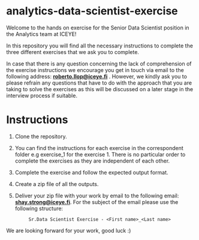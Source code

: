 # analytics-data-scientist-exercise

Welcome to the hands on exercise for the Senior Data Scientist position in the Analytics team at ICEYE! 

In this repository you will find all the necessary instructions to complete the three different exercises that we ask you to 
complete. 

In case that there is any question concerning the lack of comprehension of the exercise instructions we encourage you get in touch
via email to the following address: **roberto.llop@iceye.fi** . However, we kindly ask you to please refrain any questions that
have to do with the approach that you are taking to solve the exercises as this will be discussed on a later stage in the
interview process if suitable.

# Instructions

1. Clone the repository.
2. You can find the instructions for each exercise in the correspondent folder e.g exercise_1 for the exercise 1. There is no particular order to complete the exercises as they are independent of each other.
3. Complete the exercise and follow the expected output format.
4. Create a zip file of all the outputs.
5. Deliver your zip file with your work by email to the following email: **shay.strong@iceye.fi**. For the subject of the email please use the following structure:
             
            Sr.Data Scientist Exercise - <First name>_<Last name>


We are looking forward for your work, good luck :)